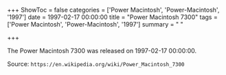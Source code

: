 +++
ShowToc = false
categories = ['Power Macintosh', 'Power-Macintosh', '1997']
date = 1997-02-17 00:00:00
title = "Power Macintosh 7300"
tags = ['Power Macintosh', 'Power-Macintosh', '1997']
summary = " "

+++

The Power Macintosh 7300 was released on 1997-02-17 00:00:00.

Source: `https://en.wikipedia.org/wiki/Power_Macintosh_7300`


